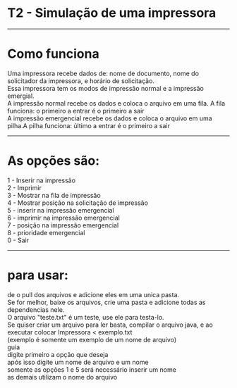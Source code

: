 # T2 - Simulação de uma impressora 
_________________________________________________________
# Como funciona
Uma impressora recebe dados de: nome de documento, nome do solicitador da impressora, e horário de solicitação.  
Essa impressora tem os modos de impressão normal e a impressão emergial.  
A impressão normal recebe os dados e coloca o arquivo em uma fila. A fila funciona: o primeiro a entrar é o primeiro a sair  
A impressão emergencial recebe os dados e coloca o arquivo em uma pilha.A pilha funciona: último a entrar é o primeiro a sair  
____________________________
# As opções são:  
1 - Inserir na impressão  
2 - Imprimir  
3 - Mostrar na fila de impressão  
4 - Mostrar posição na solicitação de impressão  
5 - inserir na impressão emergencial  
6 - imprimir na impressão emergencial  
7 - posição na impressão emergencial  
8 - prioridade emergencial  
0 - Sair  
_________________________________________________________
# para usar:  
de o pull dos arquivos e adicione eles em uma unica pasta.  
Se for melhor, baixe os arquivos, crie uma pasta e adicione todas as dependencias nele.  
O arquivo "teste.txt" é um teste, use ele para testa-lo.  
Se quiser criar um arquivo para ler basta, compilar o arquivo java, e ao executar colocar Impressora < exemplo.txt  
(exemplo é somente um exemplo de um nome de arquivo)  
guia  
digite primeiro a opção que deseja  
após isso digite um nome de arquivo e um nome  
somente as opções 1 e 5 será necessário inserir um nome  
as demais utilizam o nome do arquivo  

